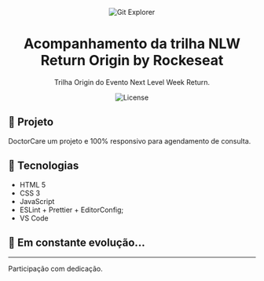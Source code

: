 <p align="center">
    <img alt="Git Explorer" src="./.github/Capa.png"/>
</p>

<h1 align="center">
	Acompanhamento da trilha NLW Return Origin by Rockeseat
</h1>

<p align="center">Trilha Origin do Evento Next Level Week Return.</p>

<p align="center">
  <img alt="License" src="https://img.shields.io/badge/license-MIT-2ecc71">

  <a href="https://github.com/Wallace-Santana">
  </a>

</p>

## 🚀 Projeto

DoctorCare um projeto e 100% responsivo para agendamento de consulta.

## 🔧 Tecnologias

- HTML 5
- CSS 3
- JavaScript
- ESLint + Prettier + EditorConfig;
- VS Code

## 🚀 **Em constante evolução...**

---

Participação com dedicação.
